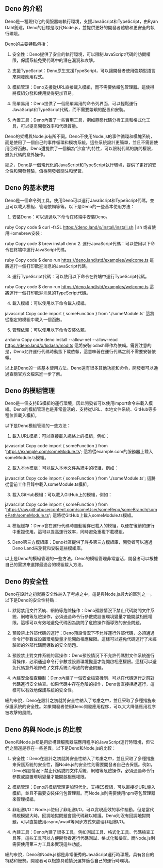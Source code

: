 ## Deno 的介紹
Deno是一種現代化的伺服器端執行環境，支援JavaScript和TypeScript，由Ryan Dahl創建。Deno的目標是取代Node.js，並提供更好的開發者體驗和更安全的執行環境。

Deno的主要特點包括：

1. 安全性：Deno提供了安全的執行環境，可以限制JavaScript代碼的訪問權限，保護系統免受代碼中的潛在漏洞和攻擊。

2. 支援TypeScript：Deno原生支援TypeScript，可以讓開發者使用強類型語言來開發應用程式。

3. 模組管理：Deno支援從URL直接載入模組，而不需要依賴包管理器。這使得將模組分發和使用變得更加容易。

4. 簡單易用：Deno提供了一個簡單易用的命令列界面，可以輕鬆運行JavaScript和TypeScript代碼，而不需要繁瑣的配置和安裝。

5. 內置工具：Deno內置了一些實用工具，例如靜態代碼分析工具和格式化工具，可以提高開發效率和代碼質量。

Deno的架構與Node.js有所不同。Deno不使用Node.js的事件循環和模塊系統，而是使用了一個自己的事件循環和模塊系統，這些系統設計更簡單，並且不需要使用回呼函數。Deno還提供了一個稱為“沙盒”的特性，可以限制代碼的訪問權限，避免代碼的意外操作。

總之，Deno是一個現代化的JavaScript和TypeScript執行環境，提供了更好的安全性和開發體驗，值得開發者關注和學習。
## Deno 的基本使用
Deno是一個命令列工具，使用Deno可以運行JavaScript和TypeScript代碼，並且可以載入模組、管理依賴等等。以下是Deno的一些基本使用方法：

1. 安裝Deno：可以通過以下命令在終端中安裝Deno。

ruby
Copy code
$ curl -fsSL https://deno.land/x/install/install.sh | sh
或者使用Homebrew安裝：

ruby
Copy code
$ brew install deno
2. 運行JavaScript代碼：可以使用以下命令在終端中運行JavaScript代碼。

ruby
Copy code
$ deno run https://deno.land/std/examples/welcome.ts
這將運行一個打印歡迎消息的JavaScript代碼。

3. 運行TypeScript代碼：可以使用以下命令在終端中運行TypeScript代碼。

ruby
Copy code
$ deno run https://deno.land/std/examples/welcome.ts
這將運行一個打印歡迎消息的TypeScript代碼。

4. 載入模組：可以使用以下命令載入模組。

javascript
Copy code
import { someFunction } from './someModule.ts'
這將從指定的模組中載入一個函數。

5. 管理依賴：可以使用以下命令安裝依賴。

arduino
Copy code
deno install --allow-net --allow-read https://deno.land/x/lodash/mod.ts
這將安裝lodash庫作為依賴。需要注意的是，Deno允許運行代碼時動態下載依賴，這意味著在運行代碼之前不需要安裝依賴。

以上是Deno的一些基本使用方法。Deno還有很多其他功能和命令，開發者可以通過查閱官方文檔來進一步了解。
## Deno 的模組管理
Deno是一個支持ES模組的運行環境，因此開發者可以使用import命令來載入模組。Deno的模組管理也是非常靈活的，支持從URL、本地文件系統、GitHub等多種位置載入模組。

以下是Deno模組管理的一些方法：

1. 載入URL模組：可以直接載入網絡上的模組，例如：

javascript
Copy code
import { someFunction } from 'https://example.com/someModule.ts';
這將從example.com的服務器上載入someModule.ts模組。

2. 載入本地模組：可以載入本地文件系統中的模組，例如：

javascript
Copy code
import { someFunction } from './someModule.ts';
這將從當前工作目錄中載入someModule.ts模組。

3. 載入GitHub模組：可以載入GitHub上的模組，例如：

javascript
Copy code
import { someFunction } from 'https://raw.githubusercontent.com/someUser/someRepo/someBranch/somePath/someModule.ts';
這將從GitHub上載入someModule.ts模組。

4. 模組緩存：Deno會在運行代碼時自動緩存已載入的模組，以便在後續的運行中重複使用。這可以提高運行效率，同時避免重複下載模組。

5. Deno第三方模組庫：Deno社區提供了許多第三方模組庫，開發者可以通過Deno Land來瀏覽和安裝這些模組庫。

以上是Deno的模組管理的一些方法。Deno的模組管理非常靈活，開發者可以根據自己的需求來選擇最適合的模組載入方法。
## Deno 的安全性
Deno在設計之初就將安全性納入了考慮之中，這是與Node.js最大的區別之一。以下是Deno的安全性特點：

1. 默認禁用文件系統、網絡等危險操作：Deno預設情況下禁止代碼訪問文件系統、網絡等危險操作，必須通過命令行參數或設置環境變量才能開啟相應權限。這樣可以有效地避免代碼因為訪問了危險操作而導致的安全問題。

2. 預設禁止外部代碼的運行：Deno預設情況下不允許運行外部代碼，必須通過命令行參數或設置環境變量才能開啟相應權限。這樣可以避免代碼運行了未經驗證的外部代碼而導致的安全問題。

3. 預設禁止對文件系統的寫操作：Deno預設情況下不允許代碼對文件系統進行寫操作，必須通過命令行參數或設置環境變量才能開啟相應權限。這樣可以避免代碼意外地修改了文件系統而導致的安全問題。

4. 內建安全檢查機制：Deno內建了一個安全檢查機制，可以在代碼運行之前對代碼進行安全檢查。如果代碼中存在危險的操作，Deno會直接拒絕運行，這樣可以有效地保護系統的安全性。

總的來說，Deno在設計之初就將安全性納入了考慮之中，並且采取了多種措施來保護系統的安全性。如果開發者使用Deno開發應用程序，可以大大降低應用程序被攻擊的風險。
## Deno 的與 Node.js 的比較
Deno和Node.js都是用於構建服務器端應用程序的JavaScript運行時環境，但它們之間還是存在一些差異。以下是Deno和Node.js的比較：

1. 安全性：Deno在設計之初就將安全性納入了考慮之中，並且采取了多種措施來保護系統的安全性，而Node.js的安全性則需要開發者自己去保護。例如，Deno預設情況下禁止代碼訪問文件系統、網絡等危險操作，必須通過命令行參數或設置環境變量才能開啟相應權限。

2. 模組管理：Deno的模組管理更加現代化，支持ES模組，可以直接從URL導入模組，並且不需要安裝任何包管理器。而Node.js則需要使用npm等包管理器來管理模組。

3. 非阻塞I/O：Node.js使用了非阻塞I/O，可以實現高效的事件驅動，但是當代碼規模變大時，回調地獄問題會讓代碼難以維護。Deno則沒有回調地獄問題，可以直接使用async/await等同步方式來處理非阻塞I/O。

4. 內建工具：Deno內建了很多工具，例如測試工具、格式化工具、代碼檢查工具等，這些工具可以方便開發者進行代碼測試、格式化和檢查。而Node.js則需要使用第三方工具來實現這些功能。

總的來說，Deno和Node.js都是非常優秀的JavaScript運行時環境，具有各自的特點和優勢。開發者可以根據具體情況選擇適合自己的運行時環境。